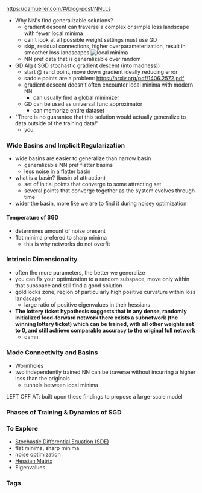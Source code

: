  https://damueller.com/#/blog-post/NNLLs
- Why NN's find generalizable solutions?
  - gradient descent can traverse a complex or simple loss landscape with
fewer local minima
  - can't look at all possible weight settings must use GD
  - skip, residual connections, higher overparameterization, result in
smoother loss landscapes
![local minima](./im1.png)
  - NN pref data that is generalizable over random
- GD Alg ( SGD stochastic gradient descent (into madness))
  - start @ rand point, move down gradient ideally reducing error
  - saddle points are a problem: https://arxiv.org/pdf/1406.2572.pdf
  - gradient descent doesn't often encounter local minima with modern NN
    - can usually find a global minimizer
  - GD can be used as universal func approximator
    - can memorize entire dataset
- "There is no guarantee that this solution would actually generalize to
data outside of the training data!"
  - you

### Wide Basins and Implicit Regularization
- wide basins are easier to generalize than narrow basin
  - generalizable NN pref flatter basins
  - less noise in a flatter basin
- what is a basin? (basin of attraction)
  - set of initial points that converge to some attracting set
  - several points that converge together as the system evolves through time
- wider the basin, more like we are to find it during noisey optimization

#### Temperature of SGD
- determines amount of noise present
- flat minima prefered to sharp minima
  - this is why networks do not overfit

### Intrinsic Dimensionality
- often the more parameters, the better we generalize
- you can fix your optimization to a random subspace, move only within that
subspace and still find a good solution
- goldilocks zone, region of particularly high positive curvature within
loss landscape
  - large ratio of positive eigenvalues in their hessians
- __The lottery ticket hypothesis suggests that in any dense, randomly
initialized feed-forward network there exists a subnetwork (the winning
lottery ticket) which can be trained, with all other weights set to 0, and
still achieve comparable accuracy to the original full network__
  - damn

### Mode Connectivity and Basins
- Wormholes
- two independently trained NN can be traverse without incurring a higher
loss than the originals
  - tunnels between local minima

LEFT OFF AT: built upon these findings to propose a large-scale model
### Phases of Training & Dynamics of SGD

### To Explore
- [Stochastic Differential Equation (SDE)](
https://en.wikipedia.org/wiki/Stochastic_differential_equation)
- flat minima, sharp minima
- noise optimization
- [Hessian Matrix](https://en.wikipedia.org/wiki/Hessian_matrix)
- Eigenvalues
### Tags
